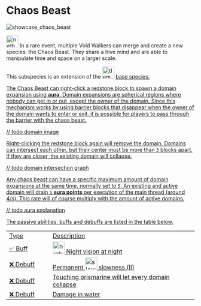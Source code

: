 # Chaos Beast

<img src="showcase_chaos_beast.png" alt="showcase_chaos_beast" title="Chaos Beast Showcase"/>

<img src="item_nether_star.png" alt="nether_star" width="32" style="inline" title="Nether Star"/> In a rare event, multiple Void Walkers can merge and create a new species: the Chaos Beast. They share a hive mind and are able to manipulate time and space on a larger scale.

<tip>This subspecies is an extension of the <img src="item_fire_charge.png" alt="demon_icon" width="32" style="inline" title="Demon Icon"/> <a href="Demon.md"/> base species.</tip>

<chapter title="Key Ability">

The Chaos Beast can right-click a redstone block to spawn a domain expansion using **aura**.
Domain expansions are spherical regions where nobody can get in or out, except the owner of the domain.
Since this mechanism works by using barrier blocks that disappear when the owner of the domain wants to enter or exit, it is possible for players to pass through the barrier with the chaos beast.

// todo domain image

Right-clicking the redstone block again will remove the domain.
Domains can intersect each other, but their center must be more than `3` blocks apart.
If they are closer, the existing domain will collapse.

// todo domain intersection graph

Any chaos beast can have a specific maximum amount of domain expansions at the same time, normally set to `5`.
An existing and active domain will drain `1` **aura points** per execution of the main thread (around 4/s).
This rate will of course multiply with the amount of active domains.

// todo aura explanation

</chapter>

<chapter title="Passive Abilities">

The passive abilities, buffs and debuffs are listed in the table below.

<table>
    <tr>
        <td width="100">Type</td>
        <td>Description</td>
    </tr>
    <tr>
        <td>✅ Buff</td>
        <td><img src="effect_night_vision.png" alt="night_vision_icon" width="32" style="inline" title="Night vision"/> Night vision at night</td>
    </tr>
    <tr>
        <td>❌ Debuff</td>
        <td>Permanent <img src="effect_slowness.png" alt="slowness_icon" width="32" style="inline" title="Slowness"/> slowness (II)</td>
    </tr>
    <tr>
        <td>❌ Debuff</td>
        <td>Touching prismarine will let every domain collapse</td>
    </tr>
    <tr>
        <td>❌ Debuff</td>
        <td>Damage in water</td>
    </tr>
</table>

</chapter>